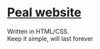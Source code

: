 # [Peal website](http://www.peal.space)

Written in HTML/CSS.      
Keep it simple, will last forever

